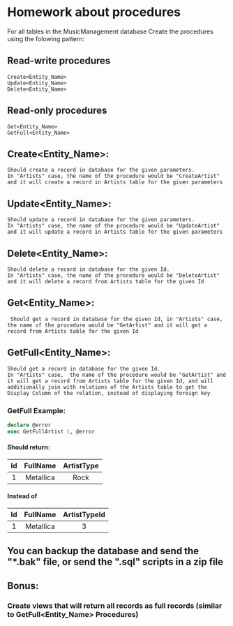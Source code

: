 # **Homework about procedures**
For all tables in the MusicManagement database Create the procedures using the folowing pattern:

## Read-write procedures
    Create<Entity_Name>
    Update<Entity_Name>
    Delete<Entity_Name>

## Read-only procedures
    Get<Entity_Name>
    GetFull<Entity_Name>
    
## **Create<Entity_Name>:**
    Should create a record in database for the given parameters.
    In "Artists" case, the name of the procedure would be "CreateArtist" and it will create a record in Artists table for the given parameters

## **Update<Entity_Name>:**
    Should update a record in database for the given parameters.
    In "Artists" case, the name of the procedure would be "UpdateArtist" and it will update a record in Artists table for the given parameters
        
## **Delete<Entity_Name>:**
    Should delete a record in database for the given Id.
    In "Artists" case, the name of the procedure would be "DeleteArtist" and it will delete a record from Artists table for the given Id

## **Get<Entity_Name>:**
     Should get a record in database for the given Id, in "Artists" case, the name of the procedure would be "GetArtist" and it will get a record from Artists table for the given Id

## **GetFull<Entity_Name>:**
    Should get a record in database for the given Id.
    In "Artists" case,  the name of the procedure would be "GetArtist" and it will get a record from Artists table for the given Id, and will additionally join with relations of the Artists table to get the Display Column of the relation, instead of displaying foreign key

### **GetFull Example:**
```sql
declare @error
exec GetFullArtist 1, @error
```
#### Should return:

| Id | FullName | ArtistType |
| :-: |:-:|:-:|
| 1 | Metallica | Rock |

#### Instead of 
| Id | FullName | ArtistTypeId |
| :-: |:-:|:-:|
| 1 | Metallica | 3 |

## You can backup the database and send the "*.bak" file, or send the ".sql" scripts in a zip file

## Bonus:

### Create views that will return all records as full records (similar to GetFull<Entity_Name> Procedures)

